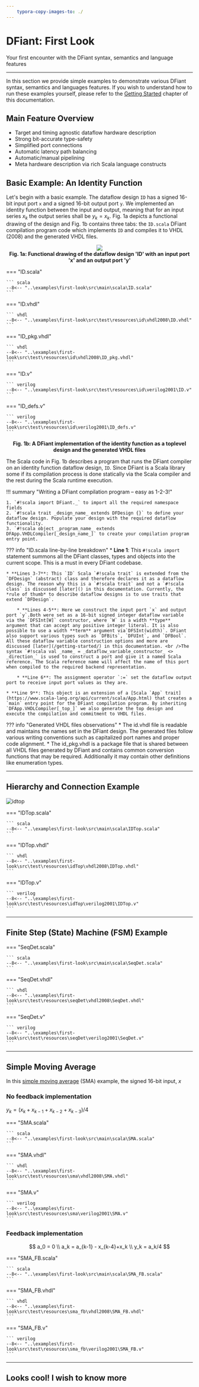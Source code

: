 ```yaml
---
	typora-copy-images-to: ./
---
```


# DFiant: First Look

Your first encounter with the DFiant syntax, semantics and language features

---

In this section we provide simple examples to demonstrate various DFiant syntax, semantics and languages features. If you wish to understand how to run these examples yourself, please refer to the <u>Getting Started</u> chapter of this documentation. 

## Main Feature Overview

* Target and timing agnostic dataflow hardware description
* Strong bit-accurate type-safety
* Simplified port connections
* Automatic latency path balancing
* Automatic/manual pipelining
* Meta hardware description via rich Scala language constructs


## Basic Example: An Identity Function

Let's begin with a basic example. The dataflow design `ID` has a signed 16-bit input port `x` and a signed 16-bit output port `y`. We implemented an identity function between the input and output, meaning that for an input series $x_k$ the output series shall be $y_k=x_k$. Fig. 1a depicts a functional drawing of the design and Fig. 1b contains three tabs: the `ID.scala` DFiant compilation program code which implements `ID` and compiles it to VHDL (2008) and the generated VHDL files.

<p align="center">
  <img src="../first-look/id.png"><br>
  <b>Fig. 1a: Functional drawing of the dataflow design 'ID' with an input port 'x' and an output port 'y'</b><br>
</p>


=== "ID.scala"

    ``` scala
    --8<-- "..\examples\first-look\src\main\scala\ID.scala"
    ```

=== "ID.vhdl"

    ``` vhdl
    --8<-- "..\examples\first-look\src\test\resources\id\vhdl2008\ID.vhdl"
    ```

=== "ID_pkg.vhdl"

    ``` vhdl
    --8<-- "..\examples\first-look\src\test\resources\id\vhdl2008\ID_pkg.vhdl"
    ```

=== "ID.v"

    ``` verilog
    --8<-- "..\examples\first-look\src\test\resources\id\verilog2001\ID.v"
    ```

=== "ID_defs.v"

    ``` verilog
    --8<-- "..\examples\first-look\src\test\resources\id\verilog2001\ID_defs.v"
    ```

<p align="center">
  <b>Fig. 1b: A DFiant implementation of the identity function as a toplevel design and the generated VHDL files</b><br>
</p>

The Scala code in Fig. 1b describes a program that runs the DFiant compiler on an identity function dataflow design, `ID`. Since DFiant is a Scala library some if its compilation process is done statically via the Scala compiler and the rest during the Scala runtime execution. 

!!! summary "Writing a DFiant compilation program – easy as 1-2-3!"

	1. `#!scala import DFiant._` to import all the required namespace fields
	2. `#!scala trait _design_name_ extends DFDesign {}` to define your dataflow design. Populate your design with the required dataflow functionality.
	3. `#!scala object _program_name_ extends DFApp.VHDLCompiler[_design_name_]` to create your compilation program entry point.

??? info "ID.scala line-by-line breakdown"
	* **Line 1**: This `#!scala import` statement summons all the DFiant classes, types and objects into the current scope. This is a must in every DFiant codebase.

	* **Lines 3-7**: This `ID` Scala `#!scala trait` is extended from the `DFDesign` (abstract) class and therefore declares it as a dataflow design. The reason why this is a `#!scala trait` and not a `#!scala class` is discussed [later]() in this documentation. Currently, the *rule of thumb* to describe dataflow designs is to use traits that extend `DFDesign`.
	
		* **Lines 4-5**: Here we construct the input port `x` and output port `y`.Both were set as a 16-bit signed integer dataflow variable via the `DFSInt[W]` constructor, where `W` is a width **type** argument that can accept any positive integer literal. It is also possible to use a width **term** argument via`DFSInt(width)`. DFiant also support various types such as `DFBits`, `DFUInt`, and `DFBool`. All these dataflow variable construction options and more are discussed [later](/getting-started/) in this documentation. <br />The syntax `#!scala val _name_ = _dataflow_variable_constructor_ <> _direction_` is used to construct a port and give it a named Scala reference. The Scala reference name will affect the name of this port when compiled to the required backend representation. 
	
		* **Line 6**: The assignment operator `:=` set the dataflow output port to receive input port values as they are.
	
	* **Line 9**: This object is an extension of a [Scala `App` trait](https://www.scala-lang.org/api/current/scala/App.html) that creates a `main` entry point for the DFiant compilation program. By inheriting `DFApp.VHDLCompiler[_top_]` we also generate the top design and execute the compilation and commitment to VHDL files. 

??? info "Generated VHDL files observations"
	* The id.vhdl file is readable and maintains the names set in the DFiant design. The generated files follow various writing conventions such as capitalized port names and proper code alignment.
	* The id_pkg.vhdl is a package file that is shared between all VHDL files generated by DFiant and  contains common conversion functions that may be required. Additionally it may contain other definitions like enumeration types.

---

## Hierarchy and Connection Example

![idtop](idtop.png)

=== "IDTop.scala"

    ``` scala
    --8<-- "..\examples\first-look\src\main\scala\IDTop.scala"
    ```

=== "IDTop.vhdl"

    ``` vhdl
    --8<-- "..\examples\first-look\src\test\resources\idTop\vhdl2008\IDTop.vhdl"
    ```

=== "IDTop.v"

    ``` verilog
    --8<-- "..\examples\first-look\src\test\resources\idTop\verilog2001\IDTop.v"
    ```

---

## Finite Step (State) Machine (FSM) Example

=== "SeqDet.scala"

    ``` scala
    --8<-- "..\examples\first-look\src\main\scala\SeqDet.scala"
    ```

=== "SeqDet.vhdl"

    ``` vhdl
    --8<-- "..\examples\first-look\src\test\resources\seqDet\vhdl2008\SeqDet.vhdl"
    ```

=== "SeqDet.v"

    ``` verilog
    --8<-- "..\examples\first-look\src\test\resources\seqDet\verilog2001\SeqDet.v"
    ```

---

## Simple Moving Average

In this [simple moving average](https://en.wikipedia.org/wiki/Moving_average) (SMA) example, the signed 16-bit input, $x$ 

### No feedback implementation
 $y_k=\left(x_k+x_{k-1}+x_{k-2}+x_{k-3}\right)/4$

=== "SMA.scala"

    ``` scala
    --8<-- "..\examples\first-look\src\main\scala\SMA.scala"
    ```

=== "SMA.vhdl"

    ``` vhdl
    --8<-- "..\examples\first-look\src\test\resources\sma\vhdl2008\SMA.vhdl"
    ```

=== "SMA.v"

    ``` verilog
    --8<-- "..\examples\first-look\src\test\resources\sma\verilog2001\SMA.v"
    ```

### Feedback implementation

$$
a_0 = 0 \\
a_k = a_{k-1} - x_{k-4}+x_k \\
y_k = a_k/4
$$

=== "SMA_FB.scala"

    ``` scala
    --8<-- "..\examples\first-look\src\main\scala\SMA_FB.scala"
    ```

=== "SMA_FB.vhdl"

    ``` vhdl
    --8<-- "..\examples\first-look\src\test\resources\sma_fb\vhdl2008\SMA_FB.vhdl"
    ```

=== "SMA_FB.v"

    ``` verilog
    --8<-- "..\examples\first-look\src\test\resources\sma_fb\verilog2001\SMA_FB.v"
    ```


---


## Looks cool! I wish to know more

